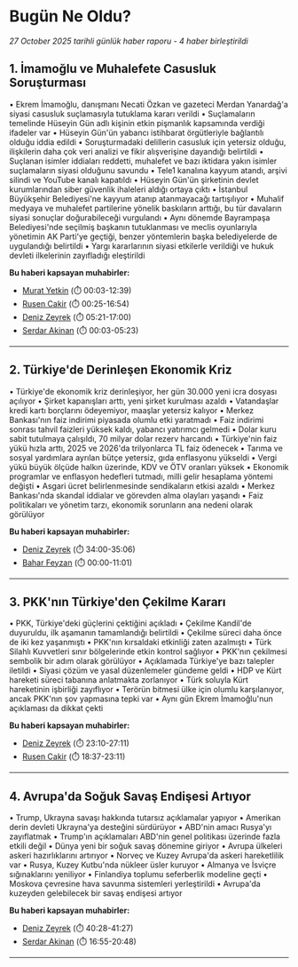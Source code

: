# Bugün Ne Oldu?

*27 October 2025 tarihli günlük haber raporu - 4 haber birleştirildi*

## 1. İmamoğlu ve Muhalefete Casusluk Soruşturması

• Ekrem İmamoğlu, danışmanı Necati Özkan ve gazeteci Merdan Yanardağ'a siyasi casusluk suçlamasıyla tutuklama kararı verildi
• Suçlamaların temelinde Hüseyin Gün adlı kişinin etkin pişmanlık kapsamında verdiği ifadeler var
• Hüseyin Gün'ün yabancı istihbarat örgütleriyle bağlantılı olduğu iddia edildi
• Soruşturmadaki delillerin casusluk için yetersiz olduğu, ilişkilerin daha çok veri analizi ve fikir alışverişine dayandığı belirtildi
• Suçlanan isimler iddiaları reddetti, muhalefet ve bazı iktidara yakın isimler suçlamaların siyasi olduğunu savundu
• Tele1 kanalına kayyum atandı, arşivi silindi ve YouTube kanalı kapatıldı
• Hüseyin Gün'ün şirketinin devlet kurumlarından siber güvenlik ihaleleri aldığı ortaya çıktı
• İstanbul Büyükşehir Belediyesi'ne kayyum atanıp atanmayacağı tartışılıyor
• Muhalif medyaya ve muhalefet partilerine yönelik baskıların arttığı, bu tür davaların siyasi sonuçlar doğurabileceği vurgulandı
• Aynı dönemde Bayrampaşa Belediyesi'nde seçilmiş başkanın tutuklanması ve meclis oyunlarıyla yönetimin AK Parti'ye geçtiği, benzer yöntemlerin başka belediyelerde de uygulandığı belirtildi
• Yargı kararlarının siyasi etkilerle verildiği ve hukuk devleti ilkelerinin zayıfladığı eleştirildi

**Bu haberi kapsayan muhabirler:**

- [Murat Yetkin](https://www.youtube.com/watch?v=37tEvTncZqs&t=3s) (⏱️ 00:03-12:39)
- [Rusen Cakir](https://www.youtube.com/watch?v=BDW244Da9s8&t=25s) (⏱️ 00:25-16:54)
- [Deniz Zeyrek](https://www.youtube.com/watch?v=SvJtDKBvmgs&t=321s) (⏱️ 05:21-17:00)
- [Serdar Akinan](https://www.youtube.com/watch?v=ky5Tzdi7G9A&t=3s) (⏱️ 00:03-05:23)

---

## 2. Türkiye'de Derinleşen Ekonomik Kriz

• Türkiye'de ekonomik kriz derinleşiyor, her gün 30.000 yeni icra dosyası açılıyor
• Şirket kapanışları arttı, yeni şirket kurulması azaldı
• Vatandaşlar kredi kartı borçlarını ödeyemiyor, maaşlar yetersiz kalıyor
• Merkez Bankası'nın faiz indirimi piyasada olumlu etki yaratmadı
• Faiz indirimi sonrası tahvil faizleri yüksek kaldı, yabancı yatırımcı gelmedi
• Dolar kuru sabit tutulmaya çalışıldı, 70 milyar dolar rezerv harcandı
• Türkiye'nin faiz yükü hızla arttı, 2025 ve 2026'da trilyonlarca TL faiz ödenecek
• Tarıma ve sosyal yardımlara ayrılan bütçe yetersiz, gıda enflasyonu yükseldi
• Vergi yükü büyük ölçüde halkın üzerinde, KDV ve ÖTV oranları yüksek
• Ekonomik programlar ve enflasyon hedefleri tutmadı, milli gelir hesaplama yöntemi değişti
• Asgari ücret belirlenmesinde sendikaların etkisi azaldı
• Merkez Bankası'nda skandal iddialar ve görevden alma olayları yaşandı
• Faiz politikaları ve yönetim tarzı, ekonomik sorunların ana nedeni olarak görülüyor

**Bu haberi kapsayan muhabirler:**

- [Deniz Zeyrek](https://www.youtube.com/watch?v=SvJtDKBvmgs&t=2040s) (⏱️ 34:00-35:06)
- [Bahar Feyzan](https://www.youtube.com/watch?v=hR7xtwNoRGk) (⏱️ 00:00-11:01)

---

## 3. PKK'nın Türkiye'den Çekilme Kararı

• PKK, Türkiye'deki güçlerini çektiğini açıkladı
• Çekilme Kandil'de duyuruldu, ilk aşamanın tamamlandığı belirtildi
• Çekilme süreci daha önce de iki kez yaşanmıştı
• PKK'nın kırsaldaki etkinliği zaten azalmıştı
• Türk Silahlı Kuvvetleri sınır bölgelerinde etkin kontrol sağlıyor
• PKK'nın çekilmesi sembolik bir adım olarak görülüyor
• Açıklamada Türkiye'ye bazı talepler iletildi
• Siyasi çözüm ve yasal düzenlemeler gündeme geldi
• HDP ve Kürt hareketi süreci tabanına anlatmakta zorlanıyor
• Türk soluyla Kürt hareketinin işbirliği zayıflıyor
• Terörün bitmesi ülke için olumlu karşılanıyor, ancak PKK'nın şov yapmasına tepki var
• Aynı gün Ekrem İmamoğlu'nun açıklaması da dikkat çekti

**Bu haberi kapsayan muhabirler:**

- [Deniz Zeyrek](https://www.youtube.com/watch?v=SvJtDKBvmgs&t=1390s) (⏱️ 23:10-27:11)
- [Rusen Cakir](https://www.youtube.com/watch?v=WZpPtoRsC_g&t=1117s) (⏱️ 18:37-23:11)

---

## 4. Avrupa'da Soğuk Savaş Endişesi Artıyor

• Trump, Ukrayna savaşı hakkında tutarsız açıklamalar yapıyor
• Amerikan derin devleti Ukrayna'ya desteğini sürdürüyor
• ABD'nin amacı Rusya'yı zayıflatmak
• Trump'ın açıklamaları ABD'nin genel politikası üzerinde fazla etkili değil
• Dünya yeni bir soğuk savaş dönemine giriyor
• Avrupa ülkeleri askeri hazırlıklarını artırıyor
• Norveç ve Kuzey Avrupa'da askeri hareketlilik var
• Rusya, Kuzey Kutbu'nda nükleer üsler kuruyor
• Almanya ve İsviçre sığınaklarını yeniliyor
• Finlandiya toplumu seferberlik modeline geçti
• Moskova çevresine hava savunma sistemleri yerleştirildi
• Avrupa'da kuzeyden gelebilecek bir savaş endişesi artıyor

**Bu haberi kapsayan muhabirler:**

- [Deniz Zeyrek](https://www.youtube.com/watch?v=SvJtDKBvmgs&t=2428s) (⏱️ 40:28-41:27)
- [Serdar Akinan](https://www.youtube.com/watch?v=ky5Tzdi7G9A&t=1015s) (⏱️ 16:55-20:48)

---


